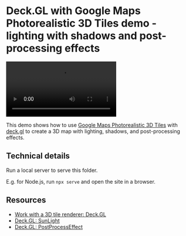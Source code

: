 Deck.GL with Google Maps Photorealistic 3D Tiles demo - lighting with shadows and post-processing effects
===

<video src="./demo.mp4"></video>

This demo shows how to use [Google Maps Photorealistic 3D Tiles](https://cloud.google.com/blog/products/maps-platform/create-immersive-3d-map-experiences-photorealistic-3d-tiles) with [deck.gl](https://deck.gl) to create a 3D map with lighting, shadows, and post-processing effects.

Technical details
---

Run a local server to serve this folder.

E.g. for Node.js, run `npx serve` and open the site in a browser.

Resources
---

- [Work with a 3D tile renderer: Deck.GL](https://developers.google.com/maps/documentation/tile/use-renderer#work_with_deckgl)
- [Deck.GL: SunLight](https://deck.gl/docs/api-reference/core/sun-light)
- [Deck.GL: PostProcessEffect](https://deck.gl/docs/api-reference/core/post-process-effect)